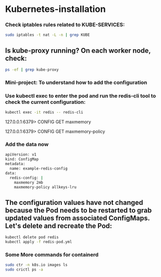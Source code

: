 # Kubernetes-installation

### Check iptables rules related to KUBE-SERVICES:
```bash
sudo iptables -t nat -L -n | grep KUBE
```

## Is kube-proxy running? On each worker node, check:

```bash
ps -ef | grep kube-proxy
```

### Mini-project: To understand how to add the configuration

### Use kubectl exec to enter the pod and run the redis-cli tool to check the current configuration:
```bash
kubectl exec -it redis -- redis-cli
```

127.0.0.1:6379> CONFIG GET maxmemory

127.0.0.1:6379> CONFIG GET maxmemory-policy

### Add the data now
```bash
apiVersion: v1
kind: ConfigMap
metadata:
  name: example-redis-config
data:
  redis-config: |
    maxmemory 2mb
    maxmemory-policy allkeys-lru    
```
## The configuration values have not changed because the Pod needs to be restarted to grab updated values from associated ConfigMaps. Let's delete and recreate the Pod:
```bash
kubectl delete pod redis
kubectl apply -f redis-pod.yml
```
### Some More commands for containerd
```bash
sudo ctr -n k8s.io images ls
sudo crictl ps -a
```
